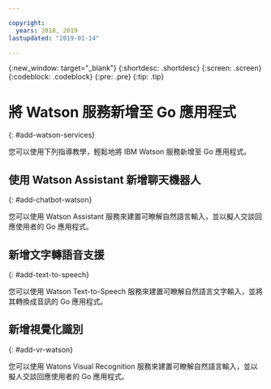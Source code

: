 ```yaml
---

copyright:
  years: 2018, 2019
lastupdated: "2019-01-14"

---
```


{:new_window: target="_blank"}
{:shortdesc: .shortdesc}
{:screen: .screen}
{:codeblock: .codeblock}
{:pre: .pre}
{:tip: .tip}

# 將 Watson 服務新增至 Go 應用程式
{: #add-watson-services}

您可以使用下列指導教學，輕鬆地將 IBM Watson 服務新增至 Go 應用程式。

<!-- Need topic links once they are moved to the Watson repo. Add links to each section "For more information..." -->

## 使用 Watson Assistant 新增聊天機器人
{: #add-chatbot-watson}

您可以使用 Watson Assistant 服務來建置可瞭解自然語言輸入，並以擬人交談回應使用者的 Go 應用程式。

## 新增文字轉語音支援
{: #add-text-to-speech}

您可以使用 Watson Text-to-Speech 服務來建置可瞭解自然語言文字輸入，並將其轉換成音訊的 Go 應用程式。

## 新增視覺化識別
{: #add-vr-watson}

您可以使用 Watons Visual Recognition 服務來建置可瞭解自然語言輸入，並以擬人交談回應使用者的 Go 應用程式。
